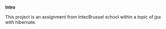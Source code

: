 **Intro**

This project is an assignment from IntecBrussel school within a topic of jpa with hibernate.



